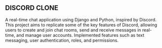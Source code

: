 ## DISCORD CLONE
A real-time chat application using Django and Python, inspired by Discord. This project aims to replicate some of the key features of Discord, allowing users to create and join chat rooms, send and receive messages in real-time, and manage user accounts. Implemented features such as text messaging, user authentication, roles, and permissions.